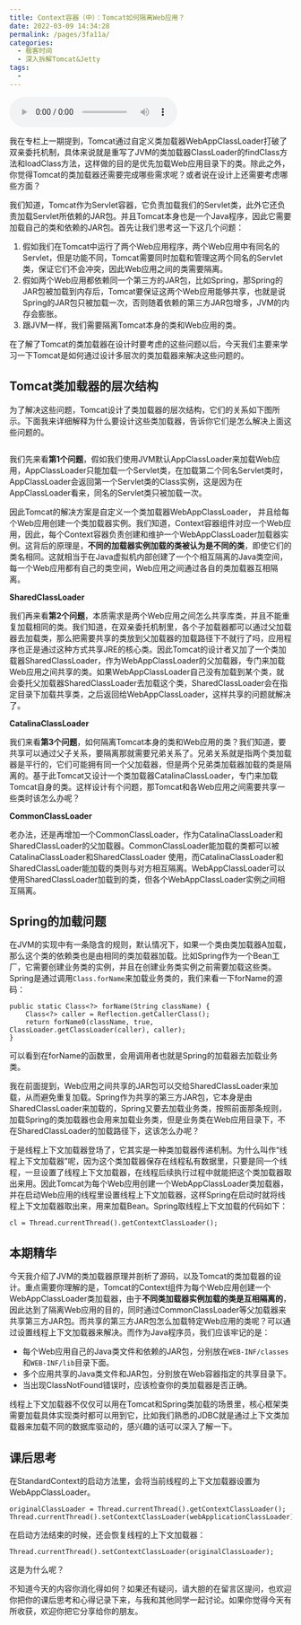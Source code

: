 ```yaml
---
title: Context容器（中）：Tomcat如何隔离Web应用？
date: 2022-03-09 14:34:28
permalink: /pages/3fa11a/
categories:
  - 极客时间
  - 深入拆解Tomcat&Jetty
tags:
  - 
---
```

<audio title="25.Context容器（中）：Tomcat如何隔离Web应用？" src="https://static001.geekbang.org/resource/audio/c3/ce/c3dbdc4cb28ef833a956e29578e436ce.mp3" controls="controls"></audio> 
<p>我在专栏上一期提到，Tomcat通过自定义类加载器WebAppClassLoader打破了双亲委托机制，具体来说就是重写了JVM的类加载器ClassLoader的findClass方法和loadClass方法，这样做的目的是优先加载Web应用目录下的类。除此之外，你觉得Tomcat的类加载器还需要完成哪些需求呢？或者说在设计上还需要考虑哪些方面？</p><p>我们知道，Tomcat作为Servlet容器，它负责加载我们的Servlet类，此外它还负责加载Servlet所依赖的JAR包。并且Tomcat本身也是一个Java程序，因此它需要加载自己的类和依赖的JAR包。首先让我们思考这一下这几个问题：</p><ol>
<li>假如我们在Tomcat中运行了两个Web应用程序，两个Web应用中有同名的Servlet，但是功能不同，Tomcat需要同时加载和管理这两个同名的Servlet类，保证它们不会冲突，因此Web应用之间的类需要隔离。</li>
<li>假如两个Web应用都依赖同一个第三方的JAR包，比如Spring，那Spring的JAR包被加载到内存后，Tomcat要保证这两个Web应用能够共享，也就是说Spring的JAR包只被加载一次，否则随着依赖的第三方JAR包增多，JVM的内存会膨胀。</li>
<li>跟JVM一样，我们需要隔离Tomcat本身的类和Web应用的类。</li>
</ol><!-- [[[read_end]]] --><p>在了解了Tomcat的类加载器在设计时要考虑的这些问题以后，今天我们主要来学习一下Tomcat是如何通过设计多层次的类加载器来解决这些问题的。</p><h2>Tomcat类加载器的层次结构</h2><p>为了解决这些问题，Tomcat设计了类加载器的层次结构，它们的关系如下图所示。下面我来详细解释为什么要设计这些类加载器，告诉你它们是怎么解决上面这些问题的。</p><p><img src="https://static001.geekbang.org/resource/image/62/23/6260716096c77cb89a375e4ac3572923.png" alt=""></p><p>我们先来看<strong>第1个问题</strong>，假如我们使用JVM默认AppClassLoader来加载Web应用，AppClassLoader只能加载一个Servlet类，在加载第二个同名Servlet类时，AppClassLoader会返回第一个Servlet类的Class实例，这是因为在AppClassLoader看来，同名的Servlet类只被加载一次。</p><p>因此Tomcat的解决方案是自定义一个类加载器WebAppClassLoader， 并且给每个Web应用创建一个类加载器实例。我们知道，Context容器组件对应一个Web应用，因此，每个Context容器负责创建和维护一个WebAppClassLoader加载器实例。这背后的原理是，<strong>不同的加载器实例加载的类被认为是不同的类</strong>，即使它们的类名相同。这就相当于在Java虚拟机内部创建了一个个相互隔离的Java类空间，每一个Web应用都有自己的类空间，Web应用之间通过各自的类加载器互相隔离。</p><p><strong>SharedClassLoader</strong></p><p>我们再来看<strong>第2个问题</strong>，本质需求是两个Web应用之间怎么共享库类，并且不能重复加载相同的类。我们知道，在双亲委托机制里，各个子加载器都可以通过父加载器去加载类，那么把需要共享的类放到父加载器的加载路径下不就行了吗，应用程序也正是通过这种方式共享JRE的核心类。因此Tomcat的设计者又加了一个类加载器SharedClassLoader，作为WebAppClassLoader的父加载器，专门来加载Web应用之间共享的类。如果WebAppClassLoader自己没有加载到某个类，就会委托父加载器SharedClassLoader去加载这个类，SharedClassLoader会在指定目录下加载共享类，之后返回给WebAppClassLoader，这样共享的问题就解决了。</p><p><strong>CatalinaClassLoader</strong></p><p>我们来看<strong>第3个问题</strong>，如何隔离Tomcat本身的类和Web应用的类？我们知道，要共享可以通过父子关系，要隔离那就需要兄弟关系了。兄弟关系就是指两个类加载器是平行的，它们可能拥有同一个父加载器，但是两个兄弟类加载器加载的类是隔离的。基于此Tomcat又设计一个类加载器CatalinaClassLoader，专门来加载Tomcat自身的类。这样设计有个问题，那Tomcat和各Web应用之间需要共享一些类时该怎么办呢？</p><p><strong>CommonClassLoader</strong></p><p>老办法，还是再增加一个CommonClassLoader，作为CatalinaClassLoader和SharedClassLoader的父加载器。CommonClassLoader能加载的类都可以被CatalinaClassLoader和SharedClassLoader 使用，而CatalinaClassLoader和SharedClassLoader能加载的类则与对方相互隔离。WebAppClassLoader可以使用SharedClassLoader加载到的类，但各个WebAppClassLoader实例之间相互隔离。</p><h2>Spring的加载问题</h2><p>在JVM的实现中有一条隐含的规则，默认情况下，如果一个类由类加载器A加载，那么这个类的依赖类也是由相同的类加载器加载。比如Spring作为一个Bean工厂，它需要创建业务类的实例，并且在创建业务类实例之前需要加载这些类。Spring是通过调用<code>Class.forName</code>来加载业务类的，我们来看一下forName的源码：</p><pre><code>public static Class&lt;?&gt; forName(String className) {
    Class&lt;?&gt; caller = Reflection.getCallerClass();
    return forName0(className, true, ClassLoader.getClassLoader(caller), caller);
}
</code></pre><p>可以看到在forName的函数里，会用调用者也就是Spring的加载器去加载业务类。</p><p>我在前面提到，Web应用之间共享的JAR包可以交给SharedClassLoader来加载，从而避免重复加载。Spring作为共享的第三方JAR包，它本身是由SharedClassLoader来加载的，Spring又要去加载业务类，按照前面那条规则，加载Spring的类加载器也会用来加载业务类，但是业务类在Web应用目录下，不在SharedClassLoader的加载路径下，这该怎么办呢？</p><p>于是线程上下文加载器登场了，它其实是一种类加载器传递机制。为什么叫作“线程上下文加载器”呢，因为这个类加载器保存在线程私有数据里，只要是同一个线程，一旦设置了线程上下文加载器，在线程后续执行过程中就能把这个类加载器取出来用。因此Tomcat为每个Web应用创建一个WebAppClassLoader类加载器，并在启动Web应用的线程里设置线程上下文加载器，这样Spring在启动时就将线程上下文加载器取出来，用来加载Bean。Spring取线程上下文加载的代码如下：</p><pre><code>cl = Thread.currentThread().getContextClassLoader();
</code></pre><h2>本期精华</h2><p>今天我介绍了JVM的类加载器原理并剖析了源码，以及Tomcat的类加载器的设计。重点需要你理解的是，Tomcat的Context组件为每个Web应用创建一个WebAppClassLoader类加载器，由于<strong>不同类加载器实例加载的类是互相隔离的</strong>，因此达到了隔离Web应用的目的，同时通过CommonClassLoader等父加载器来共享第三方JAR包。而共享的第三方JAR包怎么加载特定Web应用的类呢？可以通过设置线程上下文加载器来解决。而作为Java程序员，我们应该牢记的是：</p><ul>
<li>每个Web应用自己的Java类文件和依赖的JAR包，分别放在<code>WEB-INF/classes</code>和<code>WEB-INF/lib</code>目录下面。</li>
<li>多个应用共享的Java类文件和JAR包，分别放在Web容器指定的共享目录下。</li>
<li>当出现ClassNotFound错误时，应该检查你的类加载器是否正确。</li>
</ul><p>线程上下文加载器不仅仅可以用在Tomcat和Spring类加载的场景里，核心框架类需要加载具体实现类时都可以用到它，比如我们熟悉的JDBC就是通过上下文类加载器来加载不同的数据库驱动的，感兴趣的话可以深入了解一下。</p><h2>课后思考</h2><p>在StandardContext的启动方法里，会将当前线程的上下文加载器设置为WebAppClassLoader。</p><pre><code>originalClassLoader = Thread.currentThread().getContextClassLoader();
Thread.currentThread().setContextClassLoader(webApplicationClassLoader);
</code></pre><p>在启动方法结束的时候，还会恢复线程的上下文加载器：</p><pre><code>Thread.currentThread().setContextClassLoader(originalClassLoader);
</code></pre><p>这是为什么呢？</p><p>不知道今天的内容你消化得如何？如果还有疑问，请大胆的在留言区提问，也欢迎你把你的课后思考和心得记录下来，与我和其他同学一起讨论。如果你觉得今天有所收获，欢迎你把它分享给你的朋友。</p>